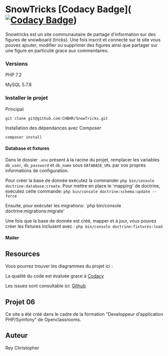 # SnowTricks [Codacy Badge]([![Codacy Badge](https://app.codacy.com/project/badge/Grade/ae97c77951394e41b4740e0a93349c53)](https://www.codacy.com/gh/CHBHR/Snowtricks/dashboard?utm_source=github.com&amp;utm_medium=referral&amp;utm_content=CHBHR/Snowtricks&amp;utm_campaign=Badge_Grade))

Snowtricks est un site communautaire de partage d'information sur des figures de snowboard (tricks).
Une fois inscrit et connecté sur le site vous pouvez ajouter, modifier ou supprimer des figures ainsi que partager sur une figure en particulié grace aux commentaires.

### Versions

PHP 7.2

MySQL 5.7.8 

### Installer le projet

Principal
```
git clone git@github.com:CHBHR/SnowTricks.git
```

Installation des dépendances avec Composer
```
composer install
```

#### Database et fixtures
Dans le dossier `.env` présent à la racine du projet, remplacer les variables `db_user`, `db_password` et `db_name` sous `DATABASE_URL` par vos propres informations de configuration.

Pour créer la base de donnée exécutez la commander `php bin/console doctrine:database:create`. 
Pour mettre en place le 'mapping' de doctrine, exécutez cette commande:  `php bin/console doctrine:schema:update --force`

Ensuite, pour exécuter les migrations: `php bin/console doctrine:migrations:migrate'

Une fois que la base de donnée est créé, mapper et à jour, vous pouvez créer les fixtures inclusent avec : `php bin/console doctrine:fixtures:load
`

#### Mailer


## Resources 

Vous pourrez trouver les diagrammes du projet ici : 

La qualité du code est évaluée grace à [Codacy](https://app.codacy.com/project/CHBHR/SnowTricks/dashboard)

Les issues sont consultable ici:  [Github](https://github.com/CHBHR/SnowTricks/issues?q=is%3Aissue+is%3Aclosed)

## Projet 06

Ce site a été créé dans le cadre de la formation "Developpeur d'application PHP/Symfony" de Openclassrooms.

## Auteur

Rey Christopher
